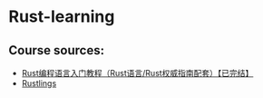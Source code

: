 # Rust-learning

## Course sources:

- [Rust编程语言入门教程（Rust语言/Rust权威指南配套）【已完结】](https://www.bilibili.com/video/BV1hp4y1k7SV?spm_id_from=666.25.top_right_bar_window_custom_collection.content.click)
- [Rustlings](https://github.com/rust-lang/rustlings)
